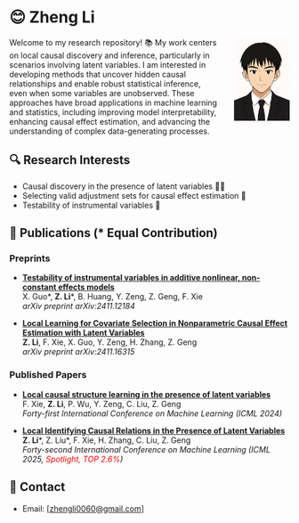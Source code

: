 # 😊 Zheng Li   
<img src="images/picture.png" alt="Me" width="100" align="right" style="margin-left:30px; margin-bottom:10px;" />

Welcome to my research repository! 📚 My work centers on local causal discovery and inference, particularly in scenarios involving latent variables. I am interested in developing methods that uncover hidden causal relationships and enable robust statistical inference, even when some variables are unobserved. These approaches have broad applications in machine learning and statistics, including improving model interpretability, enhancing causal effect estimation, and advancing the understanding of complex data-generating processes.

## 🔍 Research Interests 

- Causal discovery in the presence of latent variables 🕵️‍♂️  
- Selecting valid adjustment sets for causal effect estimation 🧮  
- Testability of instrumental variables 🧪  

## 📝 Publications (* Equal Contribution) 

### Preprints
- [**Testability of instrumental variables in additive nonlinear, non-constant effects models**](https://arxiv.org/pdf/2411.12184)  
  X. Guo*, **Z. Li***, B. Huang, Y. Zeng, Z. Geng, F. Xie  
  *arXiv preprint arXiv:2411.12184*

- [**Local Learning for Covariate Selection in Nonparametric Causal Effect Estimation with Latent Variables**](https://arxiv.org/pdf/2411.16315)  
  **Z. Li**, F. Xie, X. Guo, Y. Zeng, H. Zhang, Z. Geng  
  *arXiv preprint arXiv:2411.16315*

### Published Papers

- [**Local causal structure learning in the presence of latent variables**](https://openreview.net/pdf?id=3KMMPxrAk5)  
  F. Xie, **Z. Li**, P. Wu, Y. Zeng, C. Liu, Z. Geng  
  *Forty-first International Conference on Machine Learning (ICML 2024)*

- [**Local Identifying Causal Relations in the Presence of Latent Variables**](https://openreview.net/pdf?id=O6q2BHK1BL)  
  **Z. Li***, Z. Liu*, F. Xie, H. Zhang, C. Liu, Z. Geng  
  *Forty-second International Conference on Machine Learning (ICML 2025, <span style="color:red">Spotlight, TOP 2.6%</span>)* 

## 📧 Contact 

- Email: [zhengli0060@gmail.com]